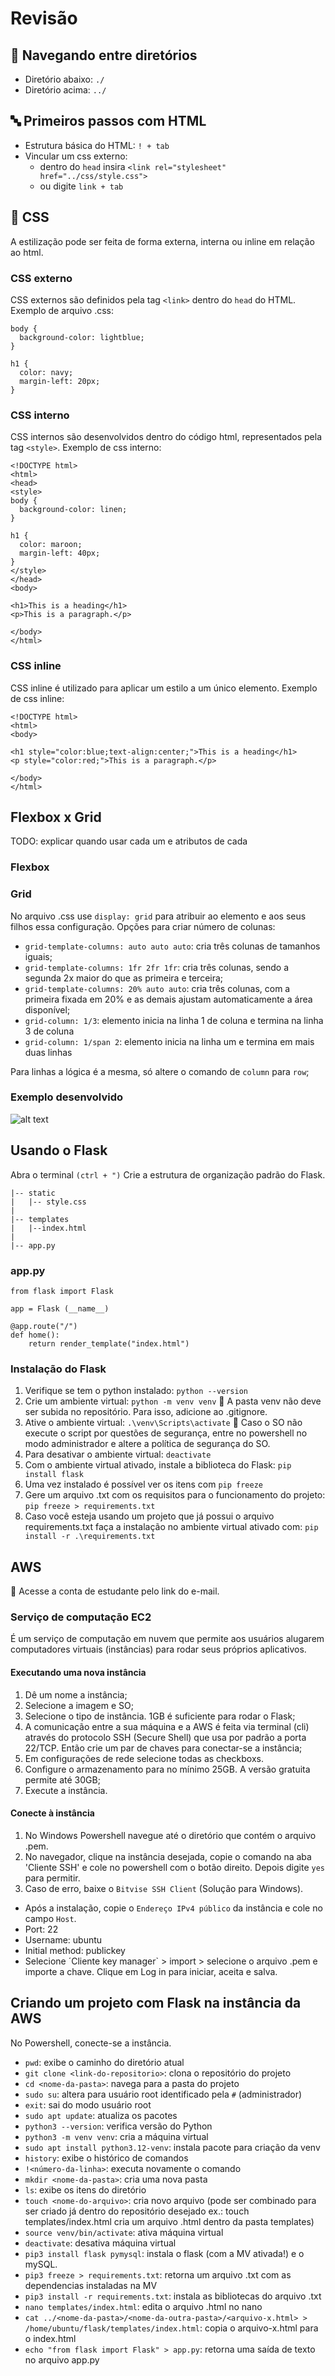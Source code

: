 # Revisão

## 🚢 Navegando entre diretórios
- Diretório abaixo: `./`
- Diretório acima: `../`

## 🔤 Primeiros passos com HTML
- Estrutura básica do HTML: `! + tab`
- Vincular um css externo: 
    - dentro do `head` insira `<link rel="stylesheet" href="../css/style.css">` 
    - ou digite `link + tab`

## 🎨 CSS
A estilização pode ser feita de forma externa, interna ou inline em relação ao html.

### CSS externo
CSS externos são definidos pela tag `<link>` dentro do `head` do HTML. 
Exemplo de arquivo .css:
```
body {
  background-color: lightblue;
}

h1 {
  color: navy;
  margin-left: 20px;
}
```
### CSS interno
CSS internos são desenvolvidos dentro do código html, representados pela tag `<style>`.
Exemplo de css interno:
```
<!DOCTYPE html>
<html>
<head>
<style>
body {
  background-color: linen;
}

h1 {
  color: maroon;
  margin-left: 40px;
}
</style>
</head>
<body>

<h1>This is a heading</h1>
<p>This is a paragraph.</p>

</body>
</html>

```
### CSS inline
CSS inline é utilizado para aplicar um estilo a um único elemento.
Exemplo de css inline:
```
<!DOCTYPE html>
<html>
<body>

<h1 style="color:blue;text-align:center;">This is a heading</h1>
<p style="color:red;">This is a paragraph.</p>

</body>
</html>
```
## Flexbox x Grid
TODO: explicar quando usar cada um e atributos de cada

### Flexbox

### Grid
No arquivo .css use `display: grid` para atribuir ao elemento e aos seus filhos essa configuração.
Opções para criar número de colunas:
- `grid-template-columns: auto auto auto`: cria três colunas de tamanhos iguais;
- `grid-template-columns: 1fr 2fr 1fr`: cria três colunas, sendo a segunda 2x maior do que as primeira e terceira;
- `grid-template-columns: 20% auto auto`: cria três colunas, com a primeira fixada em 20% e as demais ajustam automaticamente a área disponível;
- `grid-column: 1/3`: elemento inicia na linha 1 de coluna e termina na linha 3 de coluna
- `grid-column: 1/span 2`: elemento inicia na linha um e termina em mais duas linhas

Para linhas a lógica é a mesma, só altere o comando de `column` para `row`;

### Exemplo desenvolvido
![alt text](image.png)

## Usando o Flask
Abra o terminal `(ctrl + ")`
Crie a estrutura de organização padrão do Flask.
``` 
|-- static
|   |-- style.css
|
|-- templates
|   |--index.html
|
|-- app.py
```
### app.py
```
from flask import Flask

app = Flask (__name__)

@app.route("/")
def home():
    return render_template("index.html")
```

### Instalação do Flask
1. Verifique se tem o python instalado: `python --version`
2. Crie um ambiente virtual: `python -m venv venv`
📢 A pasta venv não deve ser subida no repositório. Para isso, adicione ao .gitignore.
3. Ative o ambiente virtual: `.\venv\Scripts\activate`
📢 Caso o SO não execute o script por questões de segurança, entre no powershell no modo administrador e altere a política de segurança do SO.
4. Para desativar o ambiente virtual: `deactivate`
5. Com o ambiente virtual ativado, instale a biblioteca do Flask: `pip install flask`
6. Uma vez instalado é possível ver os itens com `pip freeze`
7. Gere um arquivo .txt com os requisitos para o funcionamento do projeto: `pip freeze > requirements.txt`
8. Caso você esteja usando um projeto que já possui o arquivo requirements.txt faça a instalação no ambiente virtual ativado com: `pip install -r .\requirements.txt`

## AWS
📢 Acesse a conta de estudante pelo link do e-mail.

### Serviço de computação EC2
 É um serviço de computação em nuvem que permite aos usuários alugarem computadores virtuais (instâncias) para rodar seus próprios aplicativos. 

 #### Executando uma nova instância
 1. Dê um nome a instância;
 2. Selecione a imagem e SO;
 3. Selecione o tipo de instância. 1GB é suficiente para rodar o Flask;
 4. A comunicação entre a sua máquina e a AWS é feita via terminal (cli) através do protocolo SSH (Secure Shell) que usa por padrão a porta 22/TCP. Então crie um par de chaves para conectar-se a instância;
 5. Em configurações de rede selecione todas as checkboxs.
 6. Configure o armazenamento para no mínimo 25GB. A versão gratuita permite até 30GB;
 7. Execute a instância.

 #### Conecte à instância
1.  No Windows Powershell navegue até o diretório que contém o arquivo .pem.
2. No navegador, clique na instância desejada, copie o comando na aba 'Cliente SSH' e cole no powershell com o botão direito. Depois digite `yes` para permitir.
3. Caso de erro, baixe o `Bitvise SSH Client` (Solução para Windows).
 - Após a instalação, copie o `Endereço IPv4 público` da instância e cole no campo `Host`.
 - Port: 22
 - Username: ubuntu
 - Initial method: publickey
 - Selecione ´Cliente key manager` > import > selecione o arquivo .pem e importe a chave.
 Clique em Log in para iniciar, aceita e salva.

 ## Criando um projeto com Flask na instância da AWS
No Powershell, conecte-se a instância.
- `pwd`: exibe o caminho do diretório atual
- `git clone <link-do-repositorio>`: clona o repositório do projeto
- `cd <nome-da-pasta>`: navega para a pasta do projeto
- `sudo su`: altera para usuário root identificado pela `#` (administrador)
- `exit`: sai do modo usuário root
- `sudo apt update`: atualiza os pacotes
- `python3 --version`: verifica versão do Python
- `python3 -m venv venv`: cria a máquina virtual
- `sudo apt install python3.12-venv`: instala pacote para criação da venv
- `history`: exibe o histórico de comandos
- `!<número-da-linha>`: executa novamente o comando
- `mkdir <nome-da-pasta>`: cria uma nova pasta
- `ls`: exibe os itens do diretório
- `touch <nome-do-arquivo>`: cria novo arquivo (pode ser combinado para ser criado já dentro do repositório desejado ex.: touch templates/index.html cria um arquivo .html dentro da pasta templates)
- `source venv/bin/activate`: ativa máquina virtual
- `deactivate`: desativa máquina virtual
- `pip3 install flask pymysql`: instala o flask (com a MV ativada!) e o mySQL.
- `pip3 freeze > requirements.txt`: retorna um arquivo .txt com as dependencias instaladas na MV
- `pip3 install -r requirements.txt`: instala as bibliotecas do arquivo .txt
- `nano templates/index.html`: edita o arquivo .html no nano
- `cat ../<nome-da-pasta>/<nome-da-outra-pasta>/<arquivo-x.html> > /home/ubuntu/flask/templates/index.html`: copia o arquivo-x.html para o index.html
- `echo "from flask import Flask" > app.py`: retorna uma saída de texto no arquivo app.py
